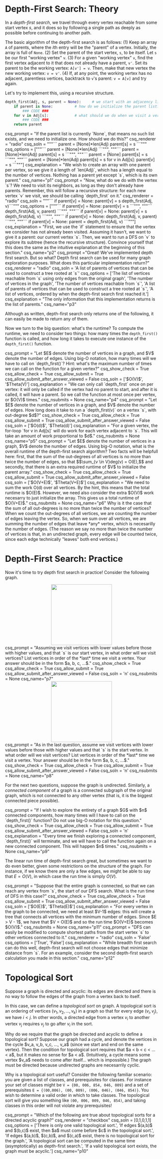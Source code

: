 # Depth-First Search: Theory
In a *depth-first search*, we travel through every vertex reachable from some start vertex *s*, and it does so by following a single path as deeply as possible before continuing to another path. 

The basic algorithm of the depth-first search is as follows: (1) Keep an array `A` of parents, where the $i$th entry will be the "parent" of a vertex. Initially, the array is full of `None`. (2) Set the parent of the start vertex, `s`, to be itself. Let `s` be our first "working vertex" `v`. (3) For a given "working vertex" `v`, find the first vertex adjacent to it that does not already have a parent, `v'`. Set its parent to be the working vertex: `A[v'] = v`. Then, make that new vertex the new working vertex: `v = v'`. (4) If, at any point, the working vertex has no adjacent, parentless vertices, backtrack to `v`'s parent: `v = A[v]` and try again.

Let's try to implement this, using a recursive structure. 
```python
depth_first(Adj, s, parent = None): 	# we start with an adjacency list and start vertex.
	if parent is None:			# how do we initialize the parent list?
		### CODE ###
	for v in Adj[s]:			# what should we do when we visit a vertex?
		### CODE ###
	return parent
```

<question multiplechoice>
csq_prompt = "If the parent list is currently `None`, that means no such list exists, and we need to initialize one. How should we do this?"
csq_renderer = "radio"
csq_soln = """```
parent = [None]*len(Adj)
parent[s] = s
```"""
csq_options =  ["""```
parent = [None]*len(Adj)
```""",
"""```
parent = [None]*len(Adj)
parent[s] = s
```""",
"""```
parent = [None]
parent[s] = s
```""",
"""```
parent = [None]*len(Adj)
parent[s] = s
for v in Adj[s]:
	parent[v] = s
```"""]
csq_explanation = "We wish to create an array with one parent per vertex, so we give it a length of `len(Adj)`, which has a length equal to the number of vertices. Nothing has a parent yet except `s`, which is its own parent."
csq_name="p1"
</question>

<question multiplechoice>
csq_prompt = "Now, what do we do with the vertex `s`? We need to visit its neighbors, as long as they don't already have parents. Remember, this will follow a recursive structure: for each new vertex `v` we visit, we should be calling `depth_first` on it."
csq_renderer = "radio"
csq_soln = """```
if parent[v] = None:
	parent[v] = s
	depth_first(Adj, v)```"""
csq_options =  ["""```
if parent[v] = None:
	parent[v] = s
```""",
"""```
depth_first(Adj, v, parent)
```""",
"""```
if parent[v] = None:
	parent[v] = s
	depth_first(Adj, v)
```""",
"""```
if parent[v] = None:
	depth_first(Adj, v, parent)
```""",
"""```
if parent[v] = None:
	parent = depth_first(Adj, v)
```"""]
csq_explanation = "First, we use the `if` statement to ensure that the vertex we consider has not already been visited. Assuming it hasn't, we want to give it a parent: our current vertex `s`. Then, we want to run a DFS on `v` to explore its subtree (hence the recursive structure). Convince yourself that this does the same as the intuitive explanation at the beginning of this section."
csq_name="p2"
</question>

<question multiplechoice>
csq_prompt ="Great! We've implemented depth first search. But so what? Depth first search can be used for many graph exploration purposes. What does this particular implementation return?"
csq_renderer = "radio"
csq_soln = 'A list of parents of vertices that can be used to construct a tree rooted at `s`'
csq_options =  ['The list of vertices reachable from `s` using only edges from the original graph',
'The number of vertices in the graph',
'The number of vertices reachable from `s`',
'A list of parents of vertices that can be used to construct a tree rooted at `s`',
'A list of vertices, ordered by when the depth-first search first reached it.']
csq_explanation = "The only information that this implementation returns is the list of parents."
csq_name="p3"
</question>

Although as written, depth-first search only returns one of the following, it can easily be made to return any of them. 

Now we turn to the big question: what's the runtime? To compute the runtime, we need to consider two things: how many times the `depth_first()` function is called, and how long it takes to execute one instance of the `depth_first()` function. 

<question expression>
csq_prompt = "Let $E$ denote the number of vertices in a graph, and $V$ denote the number of edges. Using big-O notation, how many times will we have to call on `depth_first()`? Hint: what's the maximum number of times we can call on the function for a given vertex?"
csq_show_check = True
csq_allow_check = True
csq_allow_submit = True
csq_allow_submit_after_answer_viewed = False
csq_soln = ['$O(V)$', '$Theta(V)']
csq_explanation = "We can only call `depth_first` once on per vertex: it will only be called if the vertex had no parent to start, and after it is called, it will have a parent. So we call the function at most once per vertex, or $O(V)$ times."
csq_nsubmits = None
csq_name="p4"
</question>

<question expression>
csq_prompt = "Let $E$ denote the number of vertices in a graph, and $V$ denote the number of edges. How long does it take to run a `depth_first(v)` on a vertex `s`, with out-degree $d$?"
csq_show_check = True
csq_allow_check = True
csq_allow_submit = True
csq_allow_submit_after_answer_viewed = False
csq_soln = ['$O(d)$', '$Theta(d)']
csq_explanation = "For a given vertex, the for-loop `for v in Adj[s]` will do work for each vertex adjacent to `s`. This will take an amount of work proportional to $d$."
csq_nsubmits = None
csq_name="p5"
</question>

<question expression>
csq_prompt = "Let $E$ denote the number of vertices in a graph, $V$ denote the number of edges. Using big-O notation, what is the overall runtime of the depth-first search algorithm? Two facts will be helpfull here: first, that the sum of the out-degrees of all vertices is no more than twice the number of edges, so that $$\sum_{v \in V}deg(v) = O(E),$$ and secondly, that there is an extra required runtime of $V$ to initialize the parent array."
csq_show_check = True
csq_allow_check = True
csq_allow_submit = True
csq_allow_submit_after_answer_viewed = False
csq_soln = ['$O(V+E)$', '$Theta(V+E)$']
csq_explanation = "We need to sum the work O(d) over all vertices. By the hint, this means that the total runtime is $O(E)$. However, we need also consider the extra $O(V)$ work necesarry to just initialize the array. This gives us a total runtime of $O(V+E)$."
csq_nsubmits = None
csq_name="p6"
</question>

<checkyourself>
Why is it the case that the sum of all out-degrees is no more than twice the number of vertices?
<showhide>
When we count the out-degrees of all vertices, we are counting the number of edges leaving the vertex. So, when we sum over all vertices, we are summing the number of edges that leave *any* vertex, which is necesarilly the number of edges. (The reason we say no more than twice the number of vertices is that, in an undirected graph, every edge will be counted twice, since each edge technically "leaves" both end vertices.)
</showhide>
</checkyourself>

# Depth-First Search: Practice

Now it's time to try depth first search in practice! Consider the following graph. 

<center>
<img src="/_static/IAP19/image-here" height="200"  />
</center>

<question expression>
csq_prompt = "Assuming we visit vertices with lower values before those with higher values, and that `s` is our start vertex, in what order will we visit vertices? List vertices in order of the *last* time we visit a vertex. Your answer should be in the form $a, b, c, ...$."
csq_show_check = True
csq_allow_check = True
csq_allow_submit = True
csq_allow_submit_after_answer_viewed = False
csq_soln = 'n'
csq_nsubmits = None
csq_name="p7"
</question>

<center>
<img src="/_static/IAP19/image-here" height="200"  />
</center>

<question expression>
csq_prompt = "As in the last question, assume we visit vertices with lower values before those with higher values and that `s` is the start vertex. In what order will we visit vertices? List vertices in order of the *last* time we visit a vertex. Your answer should be in the form $a, b, c, ...$."
csq_show_check = True
csq_allow_check = True
csq_allow_submit = True
csq_allow_submit_after_answer_viewed = False
csq_soln = 'n'
csq_nsubmits = None
csq_name="p8"
</question>

For the next two questions, suppose the graph is undirected. Similarly, a *connected component* of a graph is a connected subgraph of the original graph, which is not connected to any other vertex (that is, it is the biggest connected piece possible).

<question expression>
csq_prompt = "If I wish to explore the entirety of a graph $G$ with $n$ connected components, how many times will I have to call on the `depth_first()` function? Do not use big-O notation for this question."
csq_show_check = True
csq_allow_check = True
csq_allow_submit = True
csq_allow_submit_after_answer_viewed = False
csq_soln = 'n'
csq_explanation = "Every time we finish exploring a connected component, `depth_first()` will terminate, and we will have to call the function again on a new connected component. This will happen $n$ times."
csq_nsubmits = None
csq_name="p9"
</question>

The linear run time of depth-first search great, but sometimes we want to do even better, given some restrictions on the structure of the graph. For instance, if we know there are only a few edges, we might be able to say that $E = O(V)$, in which case the run time is simply $O(V)$. 

<question expression>
csq_prompt = "Suppose that the entire graph is connected, so that we can reach any vertex from `s`, the start of our DFS search. What is the run time of DFS in this case?"
csq_show_check = True
csq_allow_check = True
csq_allow_submit = True
csq_allow_submit_after_answer_viewed = False
csq_soln = ['$O(E)$', '$Theta(E)$']
csq_explanation = "For every vertex in the graph to be connected, we need at least $V-1$ edges: this will create a tree that connects all vertices with the minimum number of edges. Since $E > V - 1$, we have that $V = O(E)$ and so the run time $O(V+E)$ becomes $O(V)$."
csq_nsubmits = None
csq_name="p11"
</question>

<question multiplechoice>
csq_prompt = "DFS can easily be modified to compute shortest paths from the start vertex `s` to other vertices connected to it."
csq_renderer = "radio"
csq_soln = 'False'
csq_options = ['True', 'False']
csq_explanation = "While breadth first search can do this well, depth-first search will not choose edges that minimize distance from `s`. For an example, consider the second depth-first search calculation you made in this section."
csq_name="p12"
</question>

# Topological Sort
Suppose a graph is directed and acyclic: its edges are directed and there is no way to follow the edges of the graph from a vertex back to itself.

In this case, we can define a *topological sort* on graph. A topological sort is an ordering of vertices $(v_1, v_2, ..., v_k)$ in a graph so that for every edge $(v_i, v_j)$, we have $i < j$. In other words, a directed edge from a vertex $v_i$ to another vertex $v_j$ requires $v_j$ to go after $v_i$ in the sort.

<checkyourself>
Why do we require that the graph be directed and acyclic to define a topological sort?
<showhide>
Suppose our graph had a cycle, and denote the vertices in the cycle $v_a, v_b, v_c, ..., v_a$ (since we start and end on the same vertex). Then the condition for topological sort requires that $a < b < c < ... <
a$, but it makes no sense for $a < a$. (Intuitively, a cycle means some vertex $v_a$ needs to come after itself... which is impossible.) The graph must be directed because undirected graphs are necesarrily cyclic.
</showhide>
</checkyourself>

Why is a topological sort useful? Consider the following familiar scenario: you are given a list of classes, and prerequisites for classes. For instance your set of classes might be `V = {00, 006, 854, 046, 009}` and a set of prerequisites `E = {(00,006), (00, 009), (006, 046), (046, 854)}`. You wish to determine a valid order in which to take classes. The topological sort will give you something like `(00, 006, 009, 046, 854)`, and taking classes in this order will not violate any prerequisites!

<question multiplechoice>
csq_prompt = "Which of the following are true about topological sorts for a directed acyclic graph?"
csq_renderer = "checkbox"
csq_soln = [0,1,0,1,1]
csq_options =  ['There is only one valid topological sort.',
'If edges $(a,b)$ and $(b,c)$ exist, then $a$ must come before $c$ in the topological sort.',
'If edges $(a,b)$, $(c,b)$, and $(c,a)$ exist, there is no topological sort for the graph.',
'A topological sort can be computed in the same time (asymptotically) as depth-first search.',
'If a valid topological sort exists, the graph must be acyclic.']
csq_name="p10"
</question>
